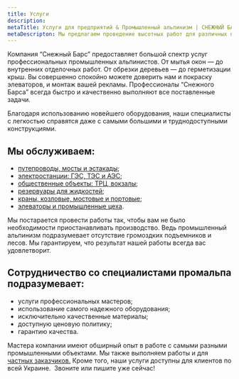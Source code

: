 ```yaml
---
title: Услуги
description: 
metaTitle: Услуги для предприятий & Промышленный альпинизм | СНЕЖНЫЙ БАРС
metaDescripton: Мы предлагаем проведение высотных работ для различных предприятий. Закажите услугу у профессионалов ☎+38 (096) 555-30-92
---
```

Компания “Снежный Барс” предоставляет большой спектр услуг профессиональных промышленных альпинистов. От мытья окон — до внутренних отделочных работ. От обрезки деревьев — до герметизации крыш. Вы совершенно спокойно можете доверить нам и покраску элеваторов, и монтаж вашей рекламы. Профессионалы “Снежного Барса” всегда быстро и качественно выполняют все поставленные задачи.

Благодаря использованию новейшего оборудования, наши специалисты с легкостью справятся даже с самыми большими и труднодоступными конструкциями.

## Мы обслуживаем:

- [путепроводы, мосты и эстакады](/ru/puteprovody-mosty-i-estakady/);
- [электростанции: ГЭС, ТЭС и АЭС](/ru/elektrostancii-ges-tes-aes/);
- [общественные объекты: ТРЦ, вокзалы](/ru/obshhestvennye-obekty-trc-vokzaly/);
- [резервуары для жидкостей](/ru/rezervuary-dlya-zhidkostej/);
- [краны, козловые, мостовые и портовые](/ru/krany-kozlovye-mostovye-portovye/);
- [элеваторы и промышленные цеха](/ru/elevatory-promyshlennye-cexa/).

Мы постарается провести работы так, чтобы вам не было необходимости приостанавливать производство. Ведь промышленный альпинизм подразумевает отсутствие громоздких подъемников и лесов. Мы гарантируем, что результат нашей работы всегда вас удовлетворит.

## Сотрудничество со специалистами промальпа подразумевает:

- услуги профессиональных мастеров;
- использование самого надежного оборудования;
- исключительно качественные материалы;
- доступную ценовую политику;
- гарантию качества.

Мастера компании имеют обширный опыт в работе с самыми разными промышленными объектами. Мы также выполняем работы и для [частных заказчиков.](/ru/dlya-chastnogo-klienta/) Кроме того, наши услуги доступны для клиентов по всей Украине.  Звоните или пишите уже сейчас!
